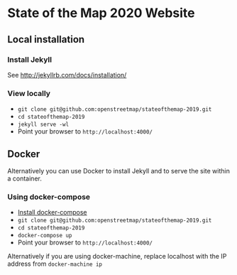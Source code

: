 # State of the Map 2020 Website

## Local installation

### Install Jekyll

See http://jekyllrb.com/docs/installation/

### View locally

* `git clone git@github.com:openstreetmap/stateofthemap-2019.git`
* `cd stateofthemap-2019`
* `jekyll serve -wl`
* Point your browser to `http://localhost:4000/`

## Docker

Alternatively you can use Docker to install Jekyll and to serve the site within a container.

### Using docker-compose

* [Install docker-compose](https://docs.docker.com/compose/install/)
* `git clone git@github.com:openstreetmap/stateofthemap-2019.git`
* `cd stateofthemap-2019`
* `docker-compose up`
* Point your browser to `http://localhost:4000/`

Alternatively if you are using docker-machine, replace localhost with the IP address from `docker-machine ip`
